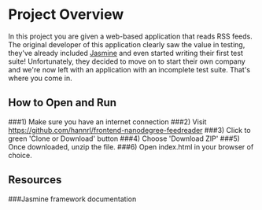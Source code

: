 # Project Overview

In this project you are given a web-based application that reads RSS feeds. The original developer of this application clearly saw the value in testing, they've already included [Jasmine](http://jasmine.github.io/) and even started writing their first test suite! Unfortunately, they decided to move on to start their own company and we're now left with an application with an incomplete test suite. That's where you come in.


## How to Open and Run

###1) Make sure you have an internet connection
###2) Visit https://github.com/hannrl/frontend-nanodegree-feedreader
###3) Click to green 'Clone or Download' button
###4) Choose 'Download ZIP'
###5) Once downloaded, unzip the file.
###6) Open index.html in your browser of choice.

## Resources
###Jasmine framework documentation
